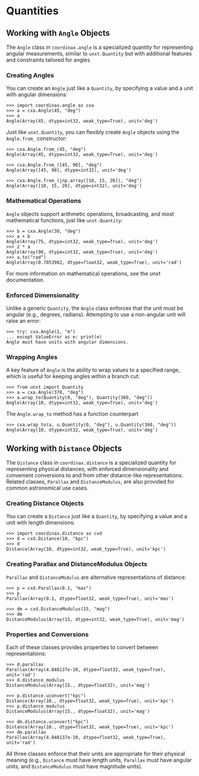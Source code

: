 # Quantities

## Working with `Angle` Objects

The `Angle` class in `coordinax.angle` is a specialized quantity for
representing angular measurements, similar to `unxt.Quantity` but with
additional features and constraints tailored for angles.

<!-- invisible-code-block: python

```python
import unxt as u
import jax.numpy as jnp
```

-->

### Creating Angles

You can create an `Angle` just like a `Quantity`, by specifying a value and a
unit with angular dimensions:

```{code-block} python
>>> import coordinax.angle as cxa
>>> a = cxa.Angle(45, "deg")
>>> a
Angle(Array(45, dtype=int32, weak_type=True), unit='deg')
```

Just like `unxt.Quantity`, you can flexibly create `Angle` objects using the
`Angle.from_` constructor:

```{code-block} python
>>> cxa.Angle.from_(45, "deg")
Angle(Array(45, dtype=int32, weak_type=True), unit='deg')

>>> cxa.Angle.from_([45, 90], "deg")
Angle(Array([45, 90], dtype=int32), unit='deg')

>>> cxa.Angle.from_(jnp.array([10, 15, 20]), "deg")
Angle(Array([10, 15, 20], dtype=int32), unit='deg')

```

### Mathematical Operations

`Angle` objects support arithmetic operations, broadcasting, and most
mathematical functions, just like `unxt.Quantity`:

```{code-block} python
>>> b = cxa.Angle(30, "deg")
>>> a + b
Angle(Array(75, dtype=int32, weak_type=True), unit='deg')
>>> 2 * a
Angle(Array(90, dtype=int32, weak_type=True), unit='deg')
>>> a.to("rad")
Angle(Array(0.7853982, dtype=float32, weak_type=True), unit='rad')
```

For more information on mathematical operations, see the unxt documentation.

### Enforced Dimensionality

Unlike a generic `Quantity`, the `Angle` class enforces that the unit must be
angular (e.g., degrees, radians). Attempting to use a non-angular unit will
raise an error:

```{code-block} python
>>> try: cxa.Angle(1, "m")
... except ValueError as e: print(e)
Angle must have units with angular dimensions.
```

### Wrapping Angles

A key feature of `Angle` is the ability to wrap values to a specified range,
which is useful for keeping angles within a branch cut:

```{code-block} python
>>> from unxt import Quantity
>>> a = cxa.Angle(370, "deg")
>>> a.wrap_to(Quantity(0, "deg"), Quantity(360, "deg"))
Angle(Array(10, dtype=int32, weak_type=True), unit='deg')
```

The `Angle.wrap_to` method has a function counterpart

```{code-block} python
>>> cxa.wrap_to(a, u.Quantity(0, "deg"), u.Quantity(360, "deg"))
Angle(Array(10, dtype=int32, weak_type=True), unit='deg')
```

## Working with `Distance` Objects

The `Distance` class in `coordinax.distance` is a specialized quantity for
representing physical distances, with enforced dimensionality and convenient
conversions to and from other distance-like representations. Related classes,
`Parallax` and `DistanceModulus`, are also provided for common astronomical use
cases.

### Creating Distance Objects

You can create a `Distance` just like a `Quantity`, by specifying a value and a
unit with length dimensions:

```{code-block} python
>>> import coordinax.distance as cxd
>>> d = cxd.Distance(10, "kpc")
>>> d
Distance(Array(10, dtype=int32, weak_type=True), unit='kpc')
```

### Creating Parallax and DistanceModulus Objects

`Parallax` and `DistanceModulus` are alternative representations of distance:

```{code-block} python
>>> p = cxd.Parallax(0.1, "mas")
>>> p
Parallax(Array(0.1, dtype=float32, weak_type=True), unit='mas')

>>> dm = cxd.DistanceModulus(15, "mag")
>>> dm
DistanceModulus(Array(15, dtype=int32, weak_type=True), unit='mag')
```

### Properties and Conversions

Each of these classes provides properties to convert between representations:

```{code-block} python
>>> d.parallax
Parallax(Array(4.848137e-10, dtype=float32, weak_type=True), unit='rad')
>>> d.distance_modulus
DistanceModulus(Array(15., dtype=float32), unit='mag')

>>> p.distance.uconvert("kpc")
Distance(Array(10., dtype=float32, weak_type=True), unit='kpc')
>>> p.distance_modulus
DistanceModulus(Array(15., dtype=float32), unit='mag')

>>> dm.distance.uconvert("kpc")
Distance(Array(10., dtype=float32, weak_type=True), unit='kpc')
>>> dm.parallax
Parallax(Array(4.848137e-10, dtype=float32, weak_type=True), unit='rad')
```

All three classes enforce that their units are appropriate for their physical
meaning (e.g., `Distance` must have length units, `Parallax` must have angular
units, and `DistanceModulus` must have magnitude units).
